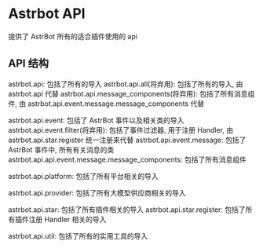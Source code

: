 # Astrbot API

提供了 AstrBot 所有的适合插件使用的 api

## API 结构

astrbot.api: 包括了所有的导入
astrbot.api.all(将弃用): 包括了所有的导入, 由 astrbot.api 代替
astrbot.api.message_components(将弃用): 包括了所有消息组件, 由 astrbot.api.event.message.message_components 代替

astrbot.api.event: 包括了 AstrBot 事件以及相关类的导入
astrbot.api.event.filter(将弃用): 包括了事件过滤器, 用于注册 Handler, 由 astrbot.api.star.register 统一注册来代替
astrbot.api.event.message: 包括了 AstrBot 事件中, 所有有关消息的类
astrbot.api.api.event.message.message_components: 包括了所有消息组件

astrbot.api.platform: 包括了所有平台相关的导入

astrbot.api.provider: 包括了所有大模型供应商相关的导入

astrbot.api.star: 包括了所有插件相关的导入
astrbot.api.star.register: 包括了所有插件注册 Handler 相关的导入

astrbot.api.util: 包括了所有的实用工具的导入
